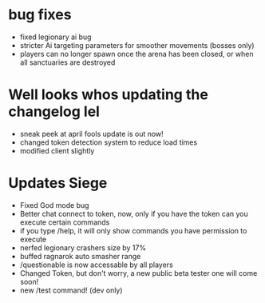 # bug fixes 
- fixed legionary ai bug
- stricter Ai targeting parameters for smoother movements (bosses only)
- players can no longer spawn once the arena has been closed, or when all sanctuaries are destroyed
# Well looks whos updating the changelog lel
- sneak peek at april fools update is out now!
- changed token detection system to reduce load times
- modified client slightly
# Updates Siege
- Fixed God mode bug
- Better chat connect to token, now, only if you have the token can you execute certain commands
- if you type /help, it will only show commands you have permission to execute
- nerfed legionary crashers size by 17%
- buffed ragnarok auto smasher range
- /questionable is now accessable by all players
- Changed Token, but don't worry, a new public beta tester one will come soon!
- new /test command! (dev only)